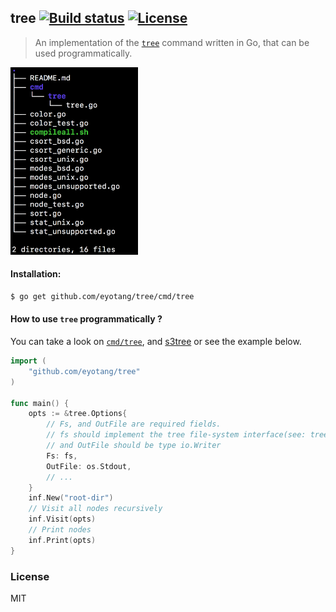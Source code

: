 tree [![Build status][travis-image]][travis-url] [![License][license-image]][license-url]
---
> An implementation of the [`tree`](http://mama.indstate.edu/users/ice/tree/) command written in Go, that can be used  programmatically.

<img src="https://raw.githubusercontent.com/a8m/tree/assets/assets/tree.png" height="300" alt="tree command">

#### Installation:
```sh
$ go get github.com/eyotang/tree/cmd/tree
```

#### How to use `tree` programmatically ?
You can take a look on [`cmd/tree`](https://github.com/a8m/tree/blob/master/cmd/tree/tree.go), and [s3tree](http://github.com/a8m/s3tree) or see the example below.
```go
import (
    "github.com/eyotang/tree"
)

func main() {
    opts := &tree.Options{
        // Fs, and OutFile are required fields.
        // fs should implement the tree file-system interface(see: tree.Fs),
        // and OutFile should be type io.Writer
        Fs: fs,
        OutFile: os.Stdout,
        // ...
    }
    inf.New("root-dir")
    // Visit all nodes recursively
    inf.Visit(opts)
    // Print nodes 
    inf.Print(opts)
}
```

### License
MIT


[travis-image]: https://img.shields.io/travis/a8m/tree.svg?style=flat-square
[travis-url]: https://travis-ci.org/a8m/tree
[license-image]: http://img.shields.io/npm/l/deep-keys.svg?style=flat-square
[license-url]: LICENSE
